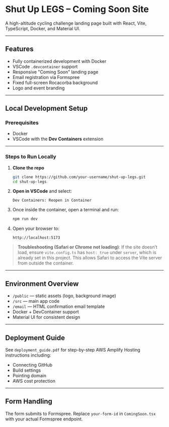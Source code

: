 
# Shut Up LEGS – Coming Soon Site

A high-altitude cycling challenge landing page built with React, Vite, TypeScript, Docker, and Material UI.

---

## Features

- Fully containerized development with Docker
- VSCode `.devcontainer` support
- Responsive "Coming Soon" landing page
- Email registration via Formspree
- Fixed full-screen Rocacorba background
- Logo and event branding

---

## Local Development Setup

### Prerequisites

- Docker
- VSCode with the **Dev Containers** extension

---

### Steps to Run Locally

1. **Clone the repo**
   ```bash
   git clone https://github.com/your-username/shut-up-legs.git
   cd shut-up-legs
   ```

2. **Open in VSCode** and select:
   ```
   Dev Containers: Reopen in Container
   ```

3. Once inside the container, open a terminal and run:
   ```bash
   npm run dev
   ```

4. Open your browser to:
   ```
   http://localhost:5173
   ```

> **Troubleshooting (Safari or Chrome not loading)**:
> If the site doesn’t load, ensure `vite.config.ts` has `host: true` under `server`, which is already set in this project. This allows Safari to access the Vite server from outside the container.

---

## Environment Overview

- `/public` — static assets (logo, background image)
- `/src` — main app code
- `/email` — HTML confirmation email template
- Docker + DevContainer support
- Material UI for consistent design

---

## Deployment Guide

See `deployment_guide.pdf` for step-by-step AWS Amplify Hosting instructions including:
- Connecting GitHub
- Build settings
- Pointing domain
- AWS cost protection

---

## Form Handling

The form submits to Formspree. Replace `your-form-id` in `ComingSoon.tsx` with your actual Formspree endpoint.

